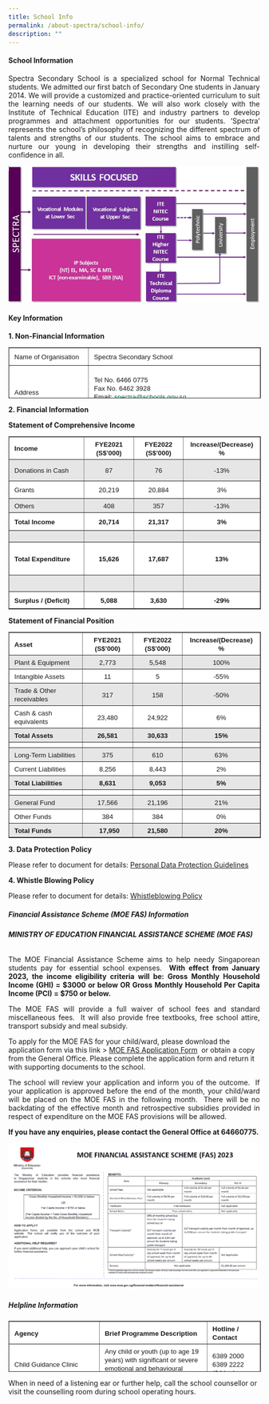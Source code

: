 ```yaml
---
title: School Info
permalink: /about-spectra/school-info/
description: ""
---
```

#### **School Information**

<p align="justify">Spectra Secondary School is a specialized school for Normal Technical students. We admitted&nbsp;our first batch of Secondary One students&nbsp;in January 2014. We will provide a customized and practice-oriented curriculum to suit the learning needs of our students. We will also work closely with the Institute of Technical Education (ITE) and industry partners to develop programmes and attachment opportunities for our students. ’Spectra’ represents the school’s philosophy of recognizing the different spectrum of talents and strengths of our students. The school aims to embrace and nurture our young in developing their strengths and instilling self-confidence in all.</p>

![](/images/VE-Customised-Pathways-2.jpg)

#### **Key Information**


**1\. Non-Financial Information**

<table border="1" style="box-sizing: inherit; border-collapse: collapse; border-spacing: 0px; max-width: 100%; width: 792px; height: 100px;"><tbody style="box-sizing: inherit;"><tr style="box-sizing: inherit; background: rgb(255, 255, 255); height: 24px;"><td style="box-sizing: inherit; padding: 5px 10px; width: 153px; text-align: justify; background-color: rgb(255, 255, 255); height: 24px;"><span style="box-sizing: inherit; font-family: &quot;trebuchet ms&quot;, geneva, sans-serif; font-size: 10pt;">Name of Organisation</span></td><td style="box-sizing: inherit; padding: 5px 10px; width: 373px; text-align: justify; background-color: rgb(255, 255, 255); height: 24px;"><span style="box-sizing: inherit; font-family: &quot;trebuchet ms&quot;, geneva, sans-serif; font-size: 10pt;">Spectra Secondary School</span></td></tr><tr style="box-sizing: inherit; background: rgb(230, 230, 230); height: 96px;"><td style="box-sizing: inherit; padding: 5px 10px; width: 153px; text-align: justify; background-color: rgb(255, 255, 255); height: 96px;"><span style="box-sizing: inherit; font-family: &quot;trebuchet ms&quot;, geneva, sans-serif; font-size: 10pt;">Address</span></td><td style="box-sizing: inherit; padding: 5px 10px; width: 373px; text-align: justify; background-color: rgb(255, 255, 255); height: 96px;"><span style="box-sizing: inherit; font-family: &quot;trebuchet ms&quot;, geneva, sans-serif; font-size: 10pt;">Tel No. 6466 0775</span><br style="box-sizing: inherit;"><span style="box-sizing: inherit; font-family: &quot;trebuchet ms&quot;, geneva, sans-serif; font-size: 10pt;">Fax No. 6462 3928</span><br style="box-sizing: inherit;"><span style="box-sizing: inherit; font-family: &quot;trebuchet ms&quot;, geneva, sans-serif; font-size: 10pt;">Email:&nbsp;<a href="mailto:info@spectra.edu.sg" target="_blank" rel="noopener noreferrer" style="box-sizing: inherit; background-color: transparent; transition: all 0.25s ease-in-out 0s; text-decoration: underline; color: rgb(0, 107, 81);">spectra@schools.gov.sg</a></span><br style="box-sizing: inherit;"><span style="box-sizing: inherit; font-family: &quot;trebuchet ms&quot;, geneva, sans-serif; font-size: 10pt;">Website:&nbsp;<a href="https://www.spectra.edu.sg/" style="box-sizing: inherit; background-color: transparent; transition: all 0.25s ease-in-out 0s; text-decoration: underline; color: rgb(0, 107, 81);">https://www.spectra.edu.sg</a></span></td></tr><tr style="box-sizing: inherit; background: rgb(255, 255, 255); height: 24px;"><td style="box-sizing: inherit; padding: 5px 10px; width: 153px; text-align: justify; background-color: rgb(255, 255, 255); height: 24px;"><span style="box-sizing: inherit; font-family: &quot;trebuchet ms&quot;, geneva, sans-serif; font-size: 10pt;">Unique Entity Number (UEN)</span></td><td style="box-sizing: inherit; padding: 5px 10px; width: 373px; text-align: justify; background-color: rgb(255, 255, 255); height: 24px;"><span style="box-sizing: inherit; font-family: &quot;trebuchet ms&quot;, geneva, sans-serif; font-size: 10pt;">201300697M</span></td></tr><tr style="box-sizing: inherit; background: rgb(230, 230, 230); height: 24px;"><td style="box-sizing: inherit; padding: 5px 10px; width: 153px; text-align: justify; background-color: rgb(255, 255, 255); height: 24px;"><span style="box-sizing: inherit; font-family: &quot;trebuchet ms&quot;, geneva, sans-serif; font-size: 10pt;">Date of Establishment</span></td><td style="box-sizing: inherit; padding: 5px 10px; width: 373px; text-align: justify; background-color: rgb(255, 255, 255); height: 24px;"><span style="box-sizing: inherit; font-family: &quot;trebuchet ms&quot;, geneva, sans-serif; font-size: 10pt;">7 January 2013</span></td></tr><tr style="box-sizing: inherit; background: rgb(255, 255, 255); height: 24px;"><td style="box-sizing: inherit; padding: 5px 10px; width: 153px; text-align: justify; background-color: rgb(255, 255, 255); height: 24px;"><span style="box-sizing: inherit; font-family: &quot;trebuchet ms&quot;, geneva, sans-serif; font-size: 10pt;">Effective Date of Charity Status</span></td><td style="box-sizing: inherit; padding: 5px 10px; width: 373px; text-align: justify; background-color: rgb(255, 255, 255); height: 24px;"><span style="box-sizing: inherit; font-family: &quot;trebuchet ms&quot;, geneva, sans-serif; font-size: 10pt;">7 January 2013</span></td></tr><tr style="box-sizing: inherit; background: rgb(230, 230, 230); height: 24px;"><td style="box-sizing: inherit; padding: 5px 10px; width: 153px; text-align: justify; background-color: rgb(255, 255, 255); height: 24px;"><span style="box-sizing: inherit; font-family: &quot;trebuchet ms&quot;, geneva, sans-serif; font-size: 10pt;">Effective Date of IPC Status</span></td><td style="box-sizing: inherit; padding: 5px 10px; width: 373px; text-align: justify; background-color: rgb(255, 255, 255); height: 24px;"><span style="box-sizing: inherit; font-family: &quot;trebuchet ms&quot;, geneva, sans-serif; font-size: 10pt;">03 June 2022 to 02 June 2027</span></td></tr><tr style="box-sizing: inherit; background: rgb(255, 255, 255); height: 144px;"><td style="box-sizing: inherit; padding: 5px 10px; width: 153px; text-align: justify; background-color: rgb(255, 255, 255); height: 144px;"><span style="box-sizing: inherit; font-family: &quot;trebuchet ms&quot;, geneva, sans-serif; font-size: 10pt;">Objectives</span></td><td style="box-sizing: inherit; padding: 5px 10px; width: 373px; text-align: justify; background-color: rgb(255, 255, 255); height: 144px;"><span style="box-sizing: inherit; font-family: &quot;trebuchet ms&quot;, geneva, sans-serif; font-size: 10pt;">The main objectives are to deliver a quality learning experience, with the support of stakeholders, to the students; to actively involve and positively challenge the students in their learning experience and process in a safe and caring learning environment; to build the students’ confidence, competency and character so as to enable them to lead fulfilling lives; and to assist and prepare the students to graduate with NT Level and the ITE Skill Subject Certificates.</span></td></tr><tr style="box-sizing: inherit; background: rgb(230, 230, 230); height: 24px;"><td style="box-sizing: inherit; padding: 5px 10px; width: 153px; text-align: justify; background-color: rgb(255, 255, 255); height: 24px;"><span style="box-sizing: inherit; font-family: &quot;trebuchet ms&quot;, geneva, sans-serif; font-size: 10pt;">Number of Students Enrolment</span></td><td style="box-sizing: inherit; padding: 5px 10px; width: 373px; text-align: justify; background-color: rgb(255, 255, 255); height: 24px;"><span style="box-sizing: inherit; font-family: &quot;trebuchet ms&quot;, geneva, sans-serif; font-size: 10pt;">783 students as at 1 July 2022</span></td></tr><tr style="box-sizing: inherit; background: rgb(255, 255, 255); height: 194px;"><td style="box-sizing: inherit; padding: 5px 10px; width: 153px; text-align: justify; background-color: rgb(255, 255, 255); height: 194px;"><span style="box-sizing: inherit; font-family: &quot;trebuchet ms&quot;, geneva, sans-serif; font-size: 10pt;">Board of Directors&nbsp;<em style="box-sizing: inherit;">(current)</em></span></td><td style="box-sizing: inherit; padding: 5px 10px; width: 373px; text-align: justify; background-color: rgb(255, 255, 255); height: 194px;"><span style="box-sizing: inherit; font-family: &quot;trebuchet ms&quot;, geneva, sans-serif; font-size: 10pt;">Mr. Tai Lee Siang<br style="box-sizing: inherit;">Mr. Anbarasu s/o Rajendran<br style="box-sizing: inherit;">Mr. Suresh Natarajan<br style="box-sizing: inherit;">Ms. Cindy Karim<br style="box-sizing: inherit;">Ms. Ivy Lai Keet Yee<br style="box-sizing: inherit;">Mr. Chua Boon Keat<br style="box-sizing: inherit;">Mr. Conceicao Nicholas Gerard<br style="box-sizing: inherit;">Mrs. Jalil-Ong Suat Eng<br style="box-sizing: inherit;">Mr. Anil Sachdev s/o Danesh Kumar<br style="box-sizing: inherit;">Mr. Chua Cheng You<br style="box-sizing: inherit;">Ms. Juliana Soh Kheng Mei<br style="box-sizing: inherit;">Mr. Lock Ka Fai<br style="box-sizing: inherit;">Ms. Sabrena Abdullah<br style="box-sizing: inherit;">Mr. Tan Soon Liang<br style="box-sizing: inherit;">Dr. Wu Huei Yaw</span></td></tr><tr style="box-sizing: inherit; background: rgb(230, 230, 230); height: 48px;"><td style="box-sizing: inherit; padding: 5px 10px; width: 153px; text-align: justify; background-color: rgb(255, 255, 255); height: 48px;"><span style="box-sizing: inherit; font-family: &quot;trebuchet ms&quot;, geneva, sans-serif; font-size: 10pt;">Auditor</span></td><td style="box-sizing: inherit; padding: 5px 10px; width: 373px; text-align: justify; background-color: rgb(255, 255, 255); height: 48px;"><span style="box-sizing: inherit; font-family: &quot;trebuchet ms&quot;, geneva, sans-serif; font-size: 10pt;">PricewaterhouseCoopers LLP<span>&nbsp;</span><em style="box-sizing: inherit;">(appointed for FY2021 onwards)</em></span><br style="box-sizing: inherit;"><span style="box-sizing: inherit; font-family: &quot;trebuchet ms&quot;, geneva, sans-serif; font-size: 10pt;">Ernst &amp; Young LLP<span>&nbsp;</span><em style="box-sizing: inherit;">(FY2016 to FY2020)</em></span></td></tr><tr style="box-sizing: inherit; background: rgb(255, 255, 255); height: 48px;"><td style="box-sizing: inherit; padding: 5px 10px; width: 153px; text-align: justify; background-color: rgb(255, 255, 255); height: 48px;"><span style="box-sizing: inherit; font-family: &quot;trebuchet ms&quot;, geneva, sans-serif; font-size: 10pt;">Corporate Secretary</span></td><td style="box-sizing: inherit; padding: 5px 10px; width: 373px; text-align: justify; background-color: rgb(255, 255, 255); height: 48px;"><span style="box-sizing: inherit; font-family: &quot;trebuchet ms&quot;, geneva, sans-serif; font-size: 10pt;">Foo Soon Soo</span><br style="box-sizing: inherit;"><span style="box-sizing: inherit; font-family: &quot;trebuchet ms&quot;, geneva, sans-serif; font-size: 10pt;">Sapphira Low Bing Yoke</span></td></tr></tbody></table>

**2\. Financial Information**

**Statement of Comprehensive Income**

<table border="1" cellspacing="1" cellpadding="1" style="box-sizing: inherit; border-collapse: collapse; border-spacing: 0px; max-width: 100%; width: 780px;"><tbody style="box-sizing: inherit;"><tr style="box-sizing: inherit; background: rgb(255, 255, 255); height: 16px;"><td style="box-sizing: inherit; padding: 5px 10px; width: 310px; height: 16px;"><strong style="box-sizing: inherit; font-weight: bold;"><span style="box-sizing: inherit; font-family: &quot;trebuchet ms&quot;, geneva, sans-serif; font-size: 10pt;">Income</span></strong></td><td style="box-sizing: inherit; padding: 5px 10px; width: 157.556px; text-align: center; height: 16px;"><span style="box-sizing: inherit; font-size: 10pt;"><strong style="box-sizing: inherit; font-weight: bold;"><span style="box-sizing: inherit; font-family: &quot;trebuchet ms&quot;, geneva, sans-serif;">FYE2021 (S$’000)</span></strong></span></td><td style="box-sizing: inherit; padding: 5px 10px; width: 158.444px; text-align: center; height: 16px;"><span style="box-sizing: inherit; font-size: 10pt;"><strong style="box-sizing: inherit; font-weight: bold;"><span style="box-sizing: inherit; font-family: &quot;trebuchet ms&quot;, geneva, sans-serif;">FYE2022 (S$’000)</span></strong></span></td><td style="box-sizing: inherit; padding: 5px 10px; width: 156px; text-align: center; height: 16px;"><span style="box-sizing: inherit; font-size: 10pt;"><strong style="box-sizing: inherit; font-weight: bold;"><span style="box-sizing: inherit; font-family: &quot;trebuchet ms&quot;, geneva, sans-serif;">Increase/(Decrease)</span></strong></span><br style="box-sizing: inherit;"><span style="box-sizing: inherit; font-size: 10pt;"><strong style="box-sizing: inherit; font-weight: bold;"><span style="box-sizing: inherit; font-family: &quot;trebuchet ms&quot;, geneva, sans-serif;">%</span></strong></span></td></tr><tr style="box-sizing: inherit; background: rgb(230, 230, 230); height: 32px;"><td style="box-sizing: inherit; padding: 5px 10px; width: 310px; height: 32px;"><span style="box-sizing: inherit; font-family: &quot;trebuchet ms&quot;, geneva, sans-serif; font-size: 10pt;">Donations in Cash</span></td><td style="box-sizing: inherit; padding: 5px 10px; width: 157.556px; text-align: center; height: 32px;"><span style="box-sizing: inherit; font-family: &quot;trebuchet ms&quot;, geneva, sans-serif; font-size: 10pt;">87</span></td><td style="box-sizing: inherit; padding: 5px 10px; width: 158.444px; text-align: center; height: 32px;"><span style="box-sizing: inherit; font-family: &quot;trebuchet ms&quot;, geneva, sans-serif; font-size: 10pt;">76</span></td><td style="box-sizing: inherit; padding: 5px 10px; width: 156px; text-align: center; height: 32px;"><span style="box-sizing: inherit; font-family: &quot;trebuchet ms&quot;, geneva, sans-serif; font-size: 10pt;">-13%</span></td></tr><tr style="box-sizing: inherit; background: rgb(255, 255, 255); height: 24px;"><td style="box-sizing: inherit; padding: 5px 10px; width: 310px; height: 24px;"><span style="box-sizing: inherit; font-family: &quot;trebuchet ms&quot;, geneva, sans-serif; font-size: 10pt;">Grants</span></td><td style="box-sizing: inherit; padding: 5px 10px; width: 157.556px; text-align: center; height: 24px;"><span style="box-sizing: inherit; font-family: &quot;trebuchet ms&quot;, geneva, sans-serif; font-size: 10pt;">20,219</span></td><td style="box-sizing: inherit; padding: 5px 10px; width: 158.444px; text-align: center; height: 24px;"><span style="box-sizing: inherit; font-family: &quot;trebuchet ms&quot;, geneva, sans-serif; font-size: 10pt;">20,884</span></td><td style="box-sizing: inherit; padding: 5px 10px; width: 156px; text-align: center; height: 24px;"><span style="box-sizing: inherit; font-family: &quot;trebuchet ms&quot;, geneva, sans-serif; font-size: 10pt;">3%</span></td></tr><tr style="box-sizing: inherit; background: rgb(230, 230, 230); height: 12px;"><td style="box-sizing: inherit; padding: 5px 10px; width: 310px; height: 12px;"><span style="box-sizing: inherit; font-family: &quot;trebuchet ms&quot;, geneva, sans-serif; font-size: 10pt;">Others</span></td><td style="box-sizing: inherit; padding: 5px 10px; width: 157.556px; text-align: center; height: 12px;"><span style="box-sizing: inherit; font-family: &quot;trebuchet ms&quot;, geneva, sans-serif; font-size: 10pt;">408</span></td><td style="box-sizing: inherit; padding: 5px 10px; width: 158.444px; text-align: center; height: 12px;"><span style="box-sizing: inherit; font-family: &quot;trebuchet ms&quot;, geneva, sans-serif; font-size: 10pt;">357</span></td><td style="box-sizing: inherit; padding: 5px 10px; width: 156px; text-align: center; height: 12px;"><span style="box-sizing: inherit; font-family: &quot;trebuchet ms&quot;, geneva, sans-serif; font-size: 10pt;">-13%</span></td></tr><tr style="box-sizing: inherit; background: rgb(255, 255, 255); height: 25px;"><td style="box-sizing: inherit; padding: 5px 10px; width: 310px; height: 25px;"><span style="box-sizing: inherit; font-family: &quot;trebuchet ms&quot;, geneva, sans-serif; font-size: 10pt;"><strong style="box-sizing: inherit; font-weight: bold;">Total Income</strong></span></td><td style="box-sizing: inherit; padding: 5px 10px; width: 157.556px; text-align: center; height: 25px;"><span style="box-sizing: inherit; font-family: &quot;trebuchet ms&quot;, geneva, sans-serif; font-size: 10pt;"><strong style="box-sizing: inherit; font-weight: bold;">20,714</strong></span></td><td style="box-sizing: inherit; padding: 5px 10px; width: 158.444px; text-align: center; height: 25px;"><span style="box-sizing: inherit; font-family: &quot;trebuchet ms&quot;, geneva, sans-serif; font-size: 10pt;"><strong style="box-sizing: inherit; font-weight: bold;">21,317</strong></span></td><td style="box-sizing: inherit; padding: 5px 10px; width: 156px; text-align: center; height: 25px;"><span style="box-sizing: inherit; font-family: &quot;trebuchet ms&quot;, geneva, sans-serif; font-size: 10pt;"><strong style="box-sizing: inherit; font-weight: bold;">3%</strong></span></td></tr><tr style="box-sizing: inherit; background: rgb(230, 230, 230); height: 12px;"><td style="box-sizing: inherit; padding: 5px 10px; width: 310px; height: 12px;"></td><td style="box-sizing: inherit; padding: 5px 10px; width: 157.556px; text-align: center; height: 12px;"></td><td style="box-sizing: inherit; padding: 5px 10px; width: 158.444px; text-align: center; height: 12px;"></td><td style="box-sizing: inherit; padding: 5px 10px; width: 156px; text-align: center; height: 12px;"></td></tr><tr style="box-sizing: inherit; background: rgb(255, 255, 255); height: 55px;"><td style="box-sizing: inherit; padding: 5px 10px; width: 310px; height: 55px;"><span style="box-sizing: inherit; font-family: &quot;trebuchet ms&quot;, geneva, sans-serif; font-size: 10pt;"><strong style="box-sizing: inherit; font-weight: bold;">Total Expenditure</strong></span></td><td style="box-sizing: inherit; padding: 5px 10px; width: 157.556px; text-align: center; height: 55px;"><span style="box-sizing: inherit; font-family: &quot;trebuchet ms&quot;, geneva, sans-serif; font-size: 10pt;"><strong style="box-sizing: inherit; font-weight: bold;">15,626</strong></span></td><td style="box-sizing: inherit; padding: 5px 10px; width: 158.444px; text-align: center; height: 55px;"><span style="box-sizing: inherit; font-family: &quot;trebuchet ms&quot;, geneva, sans-serif; font-size: 10pt;"><strong style="box-sizing: inherit; font-weight: bold;">17,687</strong></span></td><td style="box-sizing: inherit; padding: 5px 10px; width: 156px; text-align: center; height: 55px;"><span style="box-sizing: inherit; font-family: &quot;trebuchet ms&quot;, geneva, sans-serif; font-size: 10pt;"><strong style="box-sizing: inherit; font-weight: bold;">13%</strong></span></td></tr><tr style="box-sizing: inherit; background: rgb(230, 230, 230); height: 22px;"><td style="box-sizing: inherit; padding: 5px 10px; width: 310px; height: 22px;"></td><td style="box-sizing: inherit; padding: 5px 10px; width: 157.556px; text-align: center; height: 22px;"></td><td style="box-sizing: inherit; padding: 5px 10px; width: 158.444px; text-align: center; height: 22px;"></td><td style="box-sizing: inherit; padding: 5px 10px; width: 156px; text-align: center; height: 22px;"></td></tr><tr style="box-sizing: inherit; background: rgb(255, 255, 255); height: 23.2223px;"><td style="box-sizing: inherit; padding: 5px 10px; width: 310px; height: 23.2223px;"><span style="box-sizing: inherit; font-family: &quot;trebuchet ms&quot;, geneva, sans-serif; font-size: 10pt;"><strong style="box-sizing: inherit; font-weight: bold;">Surplus / (Deficit)</strong></span></td><td style="box-sizing: inherit; padding: 5px 10px; width: 157.556px; text-align: center; height: 23.2223px;"><span style="box-sizing: inherit; font-family: &quot;trebuchet ms&quot;, geneva, sans-serif; font-size: 10pt;"><strong style="box-sizing: inherit; font-weight: bold;">5,088</strong></span></td><td style="box-sizing: inherit; padding: 5px 10px; width: 158.444px; text-align: center; height: 23.2223px;"><span style="box-sizing: inherit; font-family: &quot;trebuchet ms&quot;, geneva, sans-serif; font-size: 10pt;"><strong style="box-sizing: inherit; font-weight: bold;">3,630</strong></span></td><td style="box-sizing: inherit; padding: 5px 10px; width: 156px; text-align: center; height: 23.2223px;"><span style="box-sizing: inherit; font-family: &quot;trebuchet ms&quot;, geneva, sans-serif; font-size: 10pt;"><strong style="box-sizing: inherit; font-weight: bold;">-29%</strong></span></td></tr></tbody></table>

**Statement of Financial Position**

<table border="1" cellspacing="1" cellpadding="1" style="box-sizing: inherit; border-collapse: collapse; border-spacing: 0px; max-width: 100%; width: 782.889px;"><tbody style="box-sizing: inherit;"><tr style="box-sizing: inherit; background: rgb(255, 255, 255);"><td style="box-sizing: inherit; padding: 5px 10px; width: 330px;"><strong style="box-sizing: inherit; font-weight: bold;"><span style="box-sizing: inherit; font-family: &quot;trebuchet ms&quot;, geneva, sans-serif; font-size: 10pt;">Asset</span></strong></td><td style="box-sizing: inherit; padding: 5px 10px; width: 167px; text-align: center;"><span style="box-sizing: inherit; font-size: 10pt;"><strong style="box-sizing: inherit; font-weight: bold;"><span style="box-sizing: inherit; font-family: &quot;trebuchet ms&quot;, geneva, sans-serif;">FYE2021 (S$’000)</span></strong></span></td><td style="box-sizing: inherit; padding: 5px 10px; width: 159px; text-align: center;"><span style="box-sizing: inherit; font-size: 10pt;"><strong style="box-sizing: inherit; font-weight: bold;"><span style="box-sizing: inherit; font-family: &quot;trebuchet ms&quot;, geneva, sans-serif;">FYE2022 (S$’000)</span></strong></span></td><td style="box-sizing: inherit; padding: 5px 10px; width: 164.889px; text-align: center;"><span style="box-sizing: inherit; font-size: 10pt;"><strong style="box-sizing: inherit; font-weight: bold;"><span style="box-sizing: inherit; font-family: &quot;trebuchet ms&quot;, geneva, sans-serif;">Increase/(Decrease)</span></strong></span><br style="box-sizing: inherit;"><span style="box-sizing: inherit; font-size: 10pt;"><strong style="box-sizing: inherit; font-weight: bold;"><span style="box-sizing: inherit; font-family: &quot;trebuchet ms&quot;, geneva, sans-serif;">%</span></strong></span></td></tr><tr style="box-sizing: inherit; background: rgb(230, 230, 230);"><td style="box-sizing: inherit; padding: 5px 10px; width: 330px;"><span style="box-sizing: inherit; font-family: &quot;trebuchet ms&quot;, geneva, sans-serif; font-size: 10pt;">Plant &amp; Equipment</span></td><td style="box-sizing: inherit; padding: 5px 10px; width: 167px; text-align: center;"><span style="box-sizing: inherit; font-family: &quot;trebuchet ms&quot;, geneva, sans-serif; font-size: 10pt;">2,773</span></td><td style="box-sizing: inherit; padding: 5px 10px; width: 159px; text-align: center;"><span style="box-sizing: inherit; font-family: &quot;trebuchet ms&quot;, geneva, sans-serif; font-size: 10pt;">5,548</span></td><td style="box-sizing: inherit; padding: 5px 10px; width: 164.889px; text-align: center;"><span style="box-sizing: inherit; font-family: &quot;trebuchet ms&quot;, geneva, sans-serif; font-size: 10pt;">100%</span></td></tr><tr style="box-sizing: inherit; background: rgb(255, 255, 255);"><td style="box-sizing: inherit; padding: 5px 10px; width: 330px;"><span style="box-sizing: inherit; font-family: &quot;trebuchet ms&quot;, geneva, sans-serif; font-size: 10pt;">Intangible Assets</span></td><td style="box-sizing: inherit; padding: 5px 10px; width: 167px; text-align: center;"><span style="box-sizing: inherit; font-family: &quot;trebuchet ms&quot;, geneva, sans-serif; font-size: 10pt;">11</span></td><td style="box-sizing: inherit; padding: 5px 10px; width: 159px; text-align: center;"><span style="box-sizing: inherit; font-family: &quot;trebuchet ms&quot;, geneva, sans-serif; font-size: 10pt;">5</span></td><td style="box-sizing: inherit; padding: 5px 10px; width: 164.889px; text-align: center;"><span style="box-sizing: inherit; font-family: &quot;trebuchet ms&quot;, geneva, sans-serif; font-size: 10pt;">-55%</span></td></tr><tr style="box-sizing: inherit; background: rgb(230, 230, 230);"><td style="box-sizing: inherit; padding: 5px 10px; width: 330px;"><span style="box-sizing: inherit; font-family: &quot;trebuchet ms&quot;, geneva, sans-serif; font-size: 10pt;">Trade &amp; Other receivables</span></td><td style="box-sizing: inherit; padding: 5px 10px; width: 167px; text-align: center;"><span style="box-sizing: inherit; font-family: &quot;trebuchet ms&quot;, geneva, sans-serif; font-size: 10pt;">317</span></td><td style="box-sizing: inherit; padding: 5px 10px; width: 159px; text-align: center;"><span style="box-sizing: inherit; font-family: &quot;trebuchet ms&quot;, geneva, sans-serif; font-size: 10pt;">158</span></td><td style="box-sizing: inherit; padding: 5px 10px; width: 164.889px; text-align: center;"><span style="box-sizing: inherit; font-family: &quot;trebuchet ms&quot;, geneva, sans-serif; font-size: 10pt;">-50%</span></td></tr><tr style="box-sizing: inherit; background: rgb(255, 255, 255);"><td style="box-sizing: inherit; padding: 5px 10px; width: 330px;"><span style="box-sizing: inherit; font-family: &quot;trebuchet ms&quot;, geneva, sans-serif; font-size: 10pt;">Cash &amp; cash equivalents</span></td><td style="box-sizing: inherit; padding: 5px 10px; width: 167px; text-align: center;"><span style="box-sizing: inherit; font-family: &quot;trebuchet ms&quot;, geneva, sans-serif; font-size: 10pt;">23,480</span></td><td style="box-sizing: inherit; padding: 5px 10px; width: 159px; text-align: center;"><span style="box-sizing: inherit; font-family: &quot;trebuchet ms&quot;, geneva, sans-serif; font-size: 10pt;">24,922</span></td><td style="box-sizing: inherit; padding: 5px 10px; width: 164.889px; text-align: center;"><span style="box-sizing: inherit; font-family: &quot;trebuchet ms&quot;, geneva, sans-serif; font-size: 10pt;">6%</span></td></tr><tr style="box-sizing: inherit; background: rgb(230, 230, 230);"><td style="box-sizing: inherit; padding: 5px 10px; width: 330px;"><span style="box-sizing: inherit; font-family: &quot;trebuchet ms&quot;, geneva, sans-serif; font-size: 10pt;"><strong style="box-sizing: inherit; font-weight: bold;">Total Assets</strong></span></td><td style="box-sizing: inherit; padding: 5px 10px; width: 167px; text-align: center;"><span style="box-sizing: inherit; font-family: &quot;trebuchet ms&quot;, geneva, sans-serif; font-size: 10pt;"><strong style="box-sizing: inherit; font-weight: bold;">26,581</strong></span></td><td style="box-sizing: inherit; padding: 5px 10px; width: 159px; text-align: center;"><span style="box-sizing: inherit; font-family: &quot;trebuchet ms&quot;, geneva, sans-serif; font-size: 10pt;"><strong style="box-sizing: inherit; font-weight: bold;">30,633</strong></span></td><td style="box-sizing: inherit; padding: 5px 10px; width: 164.889px; text-align: center;"><span style="box-sizing: inherit; font-family: &quot;trebuchet ms&quot;, geneva, sans-serif; font-size: 10pt;"><strong style="box-sizing: inherit; font-weight: bold;">15%</strong></span></td></tr><tr style="box-sizing: inherit; background: rgb(255, 255, 255);"><td style="box-sizing: inherit; padding: 5px 10px; width: 330px;"></td><td style="box-sizing: inherit; padding: 5px 10px; width: 167px; text-align: center;"></td><td style="box-sizing: inherit; padding: 5px 10px; width: 159px; text-align: center;"></td><td style="box-sizing: inherit; padding: 5px 10px; width: 164.889px; text-align: center;"></td></tr><tr style="box-sizing: inherit; background: rgb(230, 230, 230);"><td style="box-sizing: inherit; padding: 5px 10px; width: 330px;"><span style="box-sizing: inherit; font-family: &quot;trebuchet ms&quot;, geneva, sans-serif; font-size: 10pt;">Long-Term Liabilities</span></td><td style="box-sizing: inherit; padding: 5px 10px; width: 167px; text-align: center;"><span style="box-sizing: inherit; font-family: &quot;trebuchet ms&quot;, geneva, sans-serif; font-size: 10pt;">375</span></td><td style="box-sizing: inherit; padding: 5px 10px; width: 159px; text-align: center;"><span style="box-sizing: inherit; font-family: &quot;trebuchet ms&quot;, geneva, sans-serif; font-size: 10pt;">610</span></td><td style="box-sizing: inherit; padding: 5px 10px; width: 164.889px; text-align: center;"><span style="box-sizing: inherit; font-family: &quot;trebuchet ms&quot;, geneva, sans-serif; font-size: 10pt;">63%</span></td></tr><tr style="box-sizing: inherit; background: rgb(255, 255, 255);"><td style="box-sizing: inherit; padding: 5px 10px; width: 330px;"><span style="box-sizing: inherit; font-family: &quot;trebuchet ms&quot;, geneva, sans-serif; font-size: 10pt;">Current Liabilities</span></td><td style="box-sizing: inherit; padding: 5px 10px; width: 167px; text-align: center;"><span style="box-sizing: inherit; font-family: &quot;trebuchet ms&quot;, geneva, sans-serif; font-size: 10pt;">8,256</span></td><td style="box-sizing: inherit; padding: 5px 10px; width: 159px; text-align: center;"><span style="box-sizing: inherit; font-family: &quot;trebuchet ms&quot;, geneva, sans-serif; font-size: 10pt;">8,443</span></td><td style="box-sizing: inherit; padding: 5px 10px; width: 164.889px; text-align: center;"><span style="box-sizing: inherit; font-family: &quot;trebuchet ms&quot;, geneva, sans-serif; font-size: 10pt;">2%</span></td></tr><tr style="box-sizing: inherit; background: rgb(230, 230, 230);"><td style="box-sizing: inherit; padding: 5px 10px; width: 330px;"><span style="box-sizing: inherit; font-family: &quot;trebuchet ms&quot;, geneva, sans-serif; font-size: 10pt;"><strong style="box-sizing: inherit; font-weight: bold;">Total Liabilities</strong></span></td><td style="box-sizing: inherit; padding: 5px 10px; width: 167px; text-align: center;"><span style="box-sizing: inherit; font-family: &quot;trebuchet ms&quot;, geneva, sans-serif; font-size: 10pt;"><strong style="box-sizing: inherit; font-weight: bold;">8,631</strong></span></td><td style="box-sizing: inherit; padding: 5px 10px; width: 159px; text-align: center;"><span style="box-sizing: inherit; font-family: &quot;trebuchet ms&quot;, geneva, sans-serif; font-size: 10pt;"><strong style="box-sizing: inherit; font-weight: bold;">9,053</strong></span></td><td style="box-sizing: inherit; padding: 5px 10px; width: 164.889px; text-align: center;"><span style="box-sizing: inherit; font-family: &quot;trebuchet ms&quot;, geneva, sans-serif; font-size: 10pt;"><strong style="box-sizing: inherit; font-weight: bold;">5%</strong></span></td></tr><tr style="box-sizing: inherit; background: rgb(255, 255, 255);"><td style="box-sizing: inherit; padding: 5px 10px; width: 330px;"></td><td style="box-sizing: inherit; padding: 5px 10px; width: 167px; text-align: center;"></td><td style="box-sizing: inherit; padding: 5px 10px; width: 159px; text-align: center;"></td><td style="box-sizing: inherit; padding: 5px 10px; width: 164.889px; text-align: center;"></td></tr><tr style="box-sizing: inherit; background: rgb(230, 230, 230);"><td style="box-sizing: inherit; padding: 5px 10px; width: 330px;"><span style="box-sizing: inherit; font-family: &quot;trebuchet ms&quot;, geneva, sans-serif; font-size: 10pt;">General Fund</span></td><td style="box-sizing: inherit; padding: 5px 10px; width: 167px; text-align: center;"><span style="box-sizing: inherit; font-family: &quot;trebuchet ms&quot;, geneva, sans-serif; font-size: 10pt;">17,566</span></td><td style="box-sizing: inherit; padding: 5px 10px; width: 159px; text-align: center;"><span style="box-sizing: inherit; font-family: &quot;trebuchet ms&quot;, geneva, sans-serif; font-size: 10pt;">21,196</span></td><td style="box-sizing: inherit; padding: 5px 10px; width: 164.889px; text-align: center;"><span style="box-sizing: inherit; font-family: &quot;trebuchet ms&quot;, geneva, sans-serif; font-size: 10pt;">21%</span></td></tr><tr style="box-sizing: inherit; background: rgb(255, 255, 255);"><td style="box-sizing: inherit; padding: 5px 10px; width: 330px;"><span style="box-sizing: inherit; font-family: &quot;trebuchet ms&quot;, geneva, sans-serif; font-size: 10pt;">Other Funds</span></td><td style="box-sizing: inherit; padding: 5px 10px; width: 167px; text-align: center;"><span style="box-sizing: inherit; font-family: &quot;trebuchet ms&quot;, geneva, sans-serif; font-size: 10pt;">384</span></td><td style="box-sizing: inherit; padding: 5px 10px; width: 159px; text-align: center;"><span style="box-sizing: inherit; font-family: &quot;trebuchet ms&quot;, geneva, sans-serif; font-size: 10pt;">384</span></td><td style="box-sizing: inherit; padding: 5px 10px; width: 164.889px; text-align: center;"><span style="box-sizing: inherit; font-family: &quot;trebuchet ms&quot;, geneva, sans-serif; font-size: 10pt;">0%</span></td></tr><tr style="box-sizing: inherit; background: rgb(230, 230, 230);"><td style="box-sizing: inherit; padding: 5px 10px; width: 330px;"><span style="box-sizing: inherit; font-family: &quot;trebuchet ms&quot;, geneva, sans-serif; font-size: 10pt;"><strong style="box-sizing: inherit; font-weight: bold;">Total Funds</strong></span></td><td style="box-sizing: inherit; padding: 5px 10px; width: 167px; text-align: center;"><span style="box-sizing: inherit; font-family: &quot;trebuchet ms&quot;, geneva, sans-serif; font-size: 10pt;"><strong style="box-sizing: inherit; font-weight: bold;">&nbsp; 17,950</strong></span></td><td style="box-sizing: inherit; padding: 5px 10px; width: 159px; text-align: center;"><span style="box-sizing: inherit; font-family: &quot;trebuchet ms&quot;, geneva, sans-serif; font-size: 10pt;"><strong style="box-sizing: inherit; font-weight: bold;">21,580</strong></span></td><td style="box-sizing: inherit; padding: 5px 10px; width: 164.889px; text-align: center;"><span style="box-sizing: inherit; font-family: &quot;trebuchet ms&quot;, geneva, sans-serif; font-size: 10pt;"><strong style="box-sizing: inherit; font-weight: bold;">20%</strong></span></td></tr></tbody></table>

**3\. Data Protection Policy**

Please refer to document for details:&nbsp;[Personal Data Protection Guidelines](/files/Personal-Data-Protection-Guidelines.pdf)

**4\. Whistle Blowing Policy**

Please refer to document for details:&nbsp;[Whistleblowing Policy](/files/Item-6-SSS-ADM-0002A-Whistleblowing-Policy-Website-Posting-Ver-3.pdf)


##### **Financial Assistance Scheme (MOE FAS) Information**


###### **MINISTRY OF EDUCATION FINANCIAL ASSISTANCE SCHEME (MOE FAS)**

<p align="justify">The MOE Financial Assistance Scheme aims to help needy Singaporean students pay for essential school expenses.&nbsp;<b> With effect from January 2023, the income eligibility criteria will be: Gross Monthly Household Income (GHI) = $3000 or below&nbsp;OR&nbsp;Gross Monthly Household Per Capita Income (PCI) = $750 or below. </b>

</p><p align="justify">The MOE FAS will provide a full waiver of school fees and standard miscellaneous fees.&nbsp; It will also provide free textbooks, free school attire, transport subsidy and meal subsidy.</p>

To apply for the MOE FAS for your child/ward, please download the application form via this link &gt;&nbsp;[MOE FAS Application Form](/files/SS_FAS-Application-Form-2023.pdf) &nbsp;or obtain a copy from the General Office. Please complete the application form and return it with supporting documents to the school.

<p align="justify">The school will review your application and inform you of the outcome.&nbsp; If your application is approved before the end of the month, your child/ward will be placed on the MOE FAS in the following month.&nbsp; There will be no backdating of the effective month and retrospective subsidies provided in respect of expenditure on the MOE FAS provisions will be allowed.</p>

**If you have any enquiries, please contact the General Office at 64660775.**

![MOE FAS 2023](/images/MOE-FAS-2023.png)

##### **Helpline Information**



<table border="1" style="box-sizing: inherit; border-collapse: collapse; border-spacing: 0px; max-width: 100%; width: 796px; height: 100px;"><tbody style="box-sizing: inherit;"><tr style="box-sizing: inherit; background: rgb(255, 255, 255);"><td style="box-sizing: inherit; padding: 5px 10px; background-color: rgb(255, 255, 255); width: 250px;"><span style="box-sizing: inherit; font-family: &quot;trebuchet ms&quot;, geneva, sans-serif; font-size: 10pt;"><strong style="box-sizing: inherit; font-weight: bold;">Agency</strong></span></td><td style="box-sizing: inherit; padding: 5px 10px; background-color: rgb(255, 255, 255); width: 400px;"><span style="box-sizing: inherit; font-family: &quot;trebuchet ms&quot;, geneva, sans-serif; font-size: 10pt;"><strong style="box-sizing: inherit; font-weight: bold;">Brief Programme Description</strong></span></td><td style="box-sizing: inherit; padding: 5px 10px; background-color: rgb(255, 255, 255); width: 150px;"><span style="box-sizing: inherit; font-family: &quot;trebuchet ms&quot;, geneva, sans-serif; font-size: 10pt;"><strong style="box-sizing: inherit; font-weight: bold;">Hotline / Contact</strong></span></td></tr><tr style="box-sizing: inherit; background: rgb(230, 230, 230);"><td style="box-sizing: inherit; padding: 5px 10px; background-color: rgb(255, 255, 255); width: 250px;"><span style="box-sizing: inherit; font-family: &quot;trebuchet ms&quot;, geneva, sans-serif; font-size: 10pt;">Child Guidance Clinic</span></td><td style="box-sizing: inherit; padding: 5px 10px; background-color: rgb(255, 255, 255); width: 400px;"><span style="box-sizing: inherit; font-family: &quot;trebuchet ms&quot;, geneva, sans-serif; font-size: 10pt;">Any child or youth (up to age 19 years) with significant or severe emotional and behavioural problems.</span></td><td style="box-sizing: inherit; padding: 5px 10px; background-color: rgb(255, 255, 255); width: 150px;"><span style="box-sizing: inherit; font-family: &quot;trebuchet ms&quot;, geneva, sans-serif; font-size: 10pt;">6389 2000</span><br style="box-sizing: inherit;"><span style="box-sizing: inherit; font-family: &quot;trebuchet ms&quot;, geneva, sans-serif; font-size: 10pt;">6389 2222 (24 hrs)</span></td></tr><tr style="box-sizing: inherit; background: rgb(255, 255, 255);"><td style="box-sizing: inherit; padding: 5px 10px; background-color: rgb(255, 255, 255); width: 250px;"><span style="box-sizing: inherit; font-family: &quot;trebuchet ms&quot;, geneva, sans-serif; font-size: 10pt;">Counselling and Care Centre</span></td><td style="box-sizing: inherit; padding: 5px 10px; background-color: rgb(255, 255, 255); width: 400px;"><span style="box-sizing: inherit; font-family: &quot;trebuchet ms&quot;, geneva, sans-serif; font-size: 10pt;">Anyone with psychological and behavioural issues.</span></td><td style="box-sizing: inherit; padding: 5px 10px; background-color: rgb(255, 255, 255); width: 150px;"><span style="box-sizing: inherit; font-family: &quot;trebuchet ms&quot;, geneva, sans-serif; font-size: 10pt;">6536 6366</span></td></tr><tr style="box-sizing: inherit; background: rgb(230, 230, 230);"><td style="box-sizing: inherit; padding: 5px 10px; background-color: rgb(255, 255, 255); width: 250px;"><span style="box-sizing: inherit; font-family: &quot;trebuchet ms&quot;, geneva, sans-serif; font-size: 10pt;">Samaritans of Singapore (SOS)</span></td><td style="box-sizing: inherit; padding: 5px 10px; background-color: rgb(255, 255, 255); width: 400px;"><span style="box-sizing: inherit; font-family: &quot;trebuchet ms&quot;, geneva, sans-serif; font-size: 10pt;">Anyone in crisis or suicidal.</span></td><td style="box-sizing: inherit; padding: 5px 10px; background-color: rgb(255, 255, 255); width: 150px;"><span style="box-sizing: inherit; font-family: &quot;trebuchet ms&quot;, geneva, sans-serif; font-size: 10pt;">1800 221 4444 (24 hrs)</span></td></tr><tr style="box-sizing: inherit; background: rgb(255, 255, 255);"><td style="box-sizing: inherit; padding: 5px 10px; background-color: rgb(255, 255, 255); width: 250px;"><span style="box-sizing: inherit; font-family: &quot;trebuchet ms&quot;, geneva, sans-serif; font-size: 10pt;">Singapore Association for Mental Health Helpline</span></td><td style="box-sizing: inherit; padding: 5px 10px; background-color: rgb(255, 255, 255); width: 400px;"><span style="box-sizing: inherit; font-family: &quot;trebuchet ms&quot;, geneva, sans-serif; font-size: 10pt;">Anyone with psychological, psychiatric, emotional or social issues.</span></td><td style="box-sizing: inherit; padding: 5px 10px; background-color: rgb(255, 255, 255); width: 150px;"><span style="box-sizing: inherit; font-family: &quot;trebuchet ms&quot;, geneva, sans-serif; font-size: 10pt;">1800 283 7019</span><br style="box-sizing: inherit;"><span style="box-sizing: inherit; font-family: &quot;trebuchet ms&quot;, geneva, sans-serif; font-size: 10pt;">Mon – Fri:</span><br style="box-sizing: inherit;"><span style="box-sizing: inherit; font-family: &quot;trebuchet ms&quot;, geneva, sans-serif; font-size: 10pt;">9:00 am – 6:00 pm</span></td></tr><tr style="box-sizing: inherit; background: rgb(230, 230, 230);"><td style="box-sizing: inherit; padding: 5px 10px; background-color: rgb(255, 255, 255); width: 250px;"><span style="box-sizing: inherit; font-family: &quot;trebuchet ms&quot;, geneva, sans-serif; font-size: 10pt;">WINGS Counselling Centre</span></td><td style="box-sizing: inherit; padding: 5px 10px; background-color: rgb(255, 255, 255); width: 400px;"><span style="box-sizing: inherit; font-family: &quot;trebuchet ms&quot;, geneva, sans-serif; font-size: 10pt;">Any child or youth with psychological, behavioural, medical and psychiatric issues.</span></td><td style="box-sizing: inherit; padding: 5px 10px; background-color: rgb(255, 255, 255); width: 150px;"><span style="box-sizing: inherit; font-family: &quot;trebuchet ms&quot;, geneva, sans-serif; font-size: 10pt;">6383 5745</span><br style="box-sizing: inherit;"><span style="box-sizing: inherit; font-family: &quot;trebuchet ms&quot;, geneva, sans-serif; font-size: 10pt;">Mon – Thurs:</span><br style="box-sizing: inherit;"><span style="box-sizing: inherit; font-family: &quot;trebuchet ms&quot;, geneva, sans-serif; font-size: 10pt;">8:30 am – 5:30 pm</span></td></tr><tr style="box-sizing: inherit; background: rgb(255, 255, 255);"><td style="box-sizing: inherit; padding: 5px 10px; background-color: rgb(255, 255, 255); width: 250px;"><span style="box-sizing: inherit; font-family: &quot;trebuchet ms&quot;, geneva, sans-serif; font-size: 10pt;">Touchline&nbsp;(TOUCH Youth Services)</span></td><td style="box-sizing: inherit; padding: 5px 10px; background-color: rgb(255, 255, 255); width: 400px;"><span style="box-sizing: inherit; font-family: &quot;trebuchet ms&quot;, geneva, sans-serif; font-size: 10pt;">For youth aged 12-19 who need someone to talk to.</span></td><td style="box-sizing: inherit; padding: 5px 10px; background-color: rgb(255, 255, 255); width: 150px;"><span style="box-sizing: inherit; font-family: &quot;trebuchet ms&quot;, geneva, sans-serif; font-size: 10pt;">1800 377 2252</span><br style="box-sizing: inherit;"><span style="box-sizing: inherit; font-family: &quot;trebuchet ms&quot;, geneva, sans-serif; font-size: 10pt;">Mon – Sat:</span><br style="box-sizing: inherit;"><span style="box-sizing: inherit; font-family: &quot;trebuchet ms&quot;, geneva, sans-serif; font-size: 10pt;">10:00 am – 10.00 pm</span></td></tr></tbody></table>

When in need of a listening ear or further help, call the school counsellor or visit the counselling room during school operating hours.
